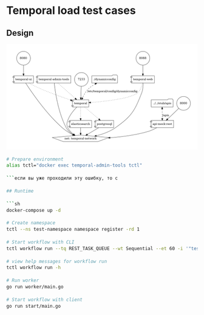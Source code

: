 # Temporal load test cases

## Design

![Схема размещения](./docker-compose/docker-compose.png)

```sh
# Prepare environment
alias tctl="docker exec temporal-admin-tools tctl"

```если вы уже проходили эту ошибку, то с

## Runtime

```sh
docker-compose up -d

# Create namespace
tctl --ns test-namespace namespace register -rd 1

# Start workflow with CLI
tctl workflow run --tq REST_TASK_QUEUE --wt Sequential --et 60 -i '"test"' -i 5

# view help messages for workflow run
tctl workflow run -h

# Run worker
go run worker/main.go

# Start workflow with client
go run start/main.go

```